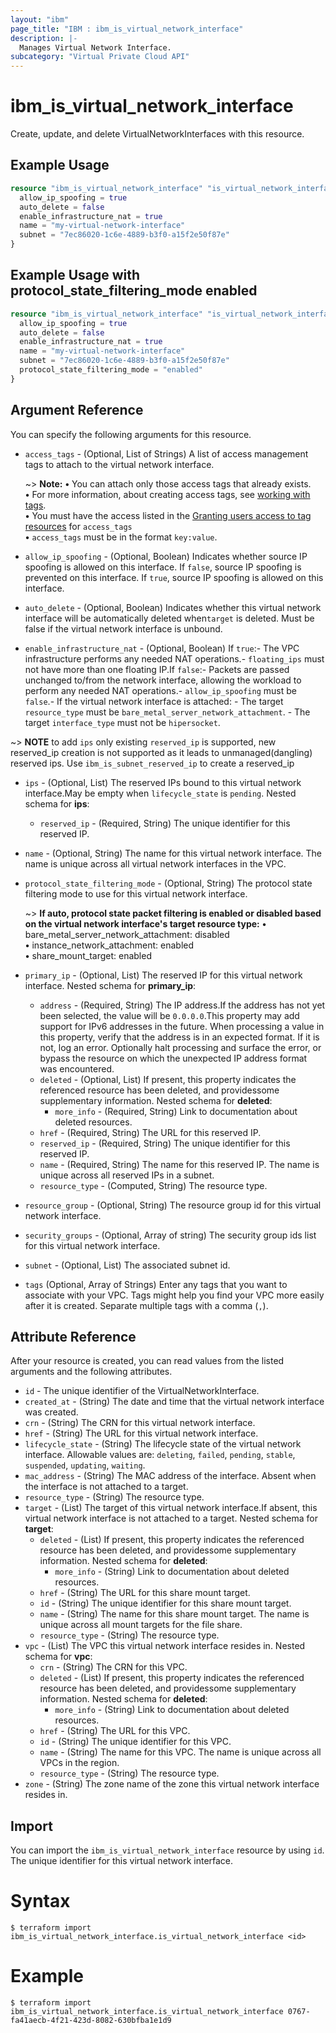 ```yaml
---
layout: "ibm"
page_title: "IBM : ibm_is_virtual_network_interface"
description: |-
  Manages Virtual Network Interface.
subcategory: "Virtual Private Cloud API"
---
```


# ibm_is_virtual_network_interface

Create, update, and delete VirtualNetworkInterfaces with this resource.

## Example Usage

```terraform
resource "ibm_is_virtual_network_interface" "is_virtual_network_interface_instance" {
  allow_ip_spoofing = true
  auto_delete = false
  enable_infrastructure_nat = true
  name = "my-virtual-network-interface"
  subnet = "7ec86020-1c6e-4889-b3f0-a15f2e50f87e"
}
```
## Example Usage with protocol_state_filtering_mode enabled

```terraform
resource "ibm_is_virtual_network_interface" "is_virtual_network_interface_instance" {
  allow_ip_spoofing = true
  auto_delete = false
  enable_infrastructure_nat = true
  name = "my-virtual-network-interface"
  subnet = "7ec86020-1c6e-4889-b3f0-a15f2e50f87e"
  protocol_state_filtering_mode = "enabled"
}
```
## Argument Reference

You can specify the following arguments for this resource.


- `access_tags`  - (Optional, List of Strings) A list of access management tags to attach to the virtual network interface.

  ~> **Note:** 
  **&#x2022;** You can attach only those access tags that already exists.</br>
  **&#x2022;** For more information, about creating access tags, see [working with tags](https://cloud.ibm.com/docs/account?topic=account-tag&interface=ui#create-access-console).</br>
  **&#x2022;** You must have the access listed in the [Granting users access to tag resources](https://cloud.ibm.com/docs/account?topic=account-access) for `access_tags`</br>
  **&#x2022;** `access_tags` must be in the format `key:value`.

- `allow_ip_spoofing` - (Optional, Boolean) Indicates whether source IP spoofing is allowed on this interface. If `false`, source IP spoofing is prevented on this interface. If `true`, source IP spoofing is allowed on this interface.
- `auto_delete` - (Optional, Boolean) Indicates whether this virtual network interface will be automatically deleted when`target` is deleted. Must be false if the virtual network interface is unbound.
- `enable_infrastructure_nat` - (Optional, Boolean) If `true`:- The VPC infrastructure performs any needed NAT operations.- `floating_ips` must not have more than one floating IP.If `false`:- Packets are passed unchanged to/from the network interface,  allowing the workload to perform any needed NAT operations.- `allow_ip_spoofing` must be `false`.- If the virtual network interface is attached:  - The target `resource_type` must be `bare_metal_server_network_attachment`.  - The target `interface_type` must not be `hipersocket`.

~> **NOTE** to add `ips` only existing `reserved_ip` is supported, new reserved_ip creation is not supported as it leads to unmanaged(dangling) reserved ips. Use `ibm_is_subnet_reserved_ip` to create a reserved_ip
- `ips` - (Optional, List) The reserved IPs bound to this virtual network interface.May be empty when `lifecycle_state` is `pending`.
	Nested schema for **ips**:
	- `reserved_ip` - (Required, String) The unique identifier for this reserved IP.
- `name` - (Optional, String) The name for this virtual network interface. The name is unique across all virtual network interfaces in the VPC.
- `protocol_state_filtering_mode` - (Optional, String) The protocol state filtering mode to use for this virtual network interface. 

  ~> **If auto, protocol state packet filtering is enabled or disabled based on the virtual network interface's target resource type:** 
  **&#x2022;** bare_metal_server_network_attachment: disabled </br>
  **&#x2022;** instance_network_attachment: enabled </br>
  **&#x2022;** share_mount_target: enabled </br>
- `primary_ip` - (Optional, List) The reserved IP for this virtual network interface.
	Nested schema for **primary_ip**:
	- `address` - (Required, String) The IP address.If the address has not yet been selected, the value will be `0.0.0.0`.This property may add support for IPv6 addresses in the future. When processing a value in this property, verify that the address is in an expected format. If it is not, log an error. Optionally halt processing and surface the error, or bypass the resource on which the unexpected IP address format was encountered.
	- `deleted` - (Optional, List) If present, this property indicates the referenced resource has been deleted, and providessome supplementary information.
	Nested schema for **deleted**:
		- `more_info` - (Required, String) Link to documentation about deleted resources.
	- `href` - (Required, String) The URL for this reserved IP.
	- `reserved_ip` - (Required, String) The unique identifier for this reserved IP.
	- `name` - (Required, String) The name for this reserved IP. The name is unique across all reserved IPs in a subnet.
	- `resource_type` - (Computed, String) The resource type.
- `resource_group` - (Optional, String) The resource group id for this virtual network interface.
- `security_groups` - (Optional, Array of string) The security group ids list for this virtual network interface.
- `subnet` - (Optional, List) The associated subnet id.
- `tags` (Optional, Array of Strings) Enter any tags that you want to associate with your VPC. Tags might help you find your VPC more easily after it is created. Separate multiple tags with a comma (`,`).

## Attribute Reference

After your resource is created, you can read values from the listed arguments and the following attributes.

- `id` - The unique identifier of the VirtualNetworkInterface.
- `created_at` - (String) The date and time that the virtual network interface was created.
- `crn` - (String) The CRN for this virtual network interface.
- `href` - (String) The URL for this virtual network interface.
- `lifecycle_state` - (String) The lifecycle state of the virtual network interface. Allowable values are: `deleting`, `failed`, `pending`, `stable`, `suspended`, `updating`, `waiting`.
- `mac_address` - (String) The MAC address of the interface. Absent when the interface is not attached to a target.
- `resource_type` - (String) The resource type.
- `target` - (List) The target of this virtual network interface.If absent, this virtual network interface is not attached to a target.
	Nested schema for **target**:
	- `deleted` - (List) If present, this property indicates the referenced resource has been deleted, and providessome supplementary information.
	Nested schema for **deleted**:
		- `more_info` - (String) Link to documentation about deleted resources.
	- `href` - (String) The URL for this share mount target.
	- `id` - (String) The unique identifier for this share mount target.
	- `name` - (String) The name for this share mount target. The name is unique across all mount targets for the file share.
	- `resource_type` - (String) The resource type.
- `vpc` - (List) The VPC this virtual network interface resides in.
	Nested schema for **vpc**:
	- `crn` - (String) The CRN for this VPC.
	- `deleted` - (List) If present, this property indicates the referenced resource has been deleted, and providessome supplementary information.
	Nested schema for **deleted**:
		- `more_info` - (String) Link to documentation about deleted resources.
	- `href` - (String) The URL for this VPC.
	- `id` - (String) The unique identifier for this VPC.
	- `name` - (String) The name for this VPC. The name is unique across all VPCs in the region.
	- `resource_type` - (String) The resource type.
- `zone` - (String) The zone name of the zone this virtual network interface resides in.


## Import

You can import the `ibm_is_virtual_network_interface` resource by using `id`. The unique identifier for this virtual network interface.

# Syntax
```
$ terraform import ibm_is_virtual_network_interface.is_virtual_network_interface <id>
```

# Example
```
$ terraform import ibm_is_virtual_network_interface.is_virtual_network_interface 0767-fa41aecb-4f21-423d-8082-630bfba1e1d9
```
